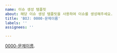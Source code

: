 ```yaml
---
name: 이슈 생성 템플릿
about: 해당 이슈 생성 템플릿을 사용하여 이슈를 생성해주세요.
title: 'BOJ: 0000-문제이름'
labels: ''
assignees: ''

---
```


[0000-문제이름](https://www.acmicpc.net/problem/0000).
